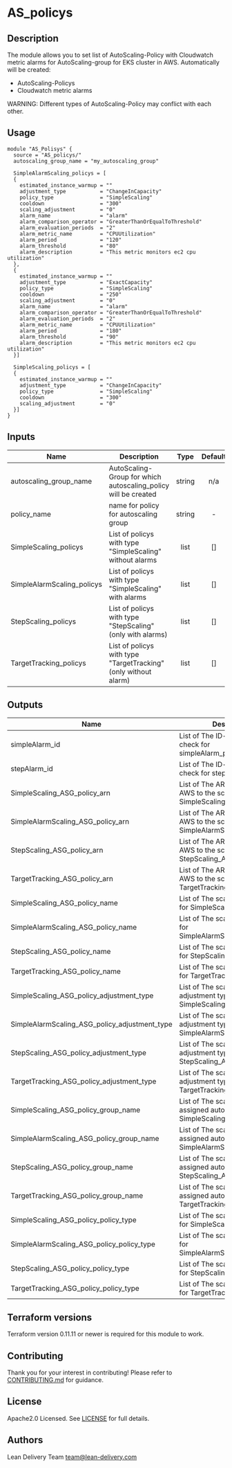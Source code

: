 # AS_policys

## Description

The module allows you to set list of AutoScaling-Policy with Cloudwatch metric alarms for AutoScaling-group for EKS cluster in AWS. Automatically will be created:

 * AutoScaling-Policys
 * Cloudwatch metric alarms

WARNING: Different types of AutoScaling-Policy may conflict with each other.

## Usage

```hcl
module "AS_Polisys" {
  source = "AS_policys/"
  autoscaling_group_name = "my_autoscaling_group"

  SimpleAlarmScaling_policys = [
  {
    estimated_instance_warmup = ""
    adjustment_type           = "ChangeInCapacity"
    policy_type               = "SimpleScaling"
    cooldown                  = "300"
    scaling_adjustment        = "0"
    alarm_name                = "alarm"
    alarm_comparison_operator = "GreaterThanOrEqualToThreshold"
    alarm_evaluation_periods  = "2"
    alarm_metric_name         = "CPUUtilization"
    alarm_period              = "120"
    alarm_threshold           = "80"
    alarm_description         = "This metric monitors ec2 cpu utilization"
  },
  {
    estimated_instance_warmup = ""
    adjustment_type           = "ExactCapacity"
    policy_type               = "SimpleScaling"
    cooldown                  = "250"
    scaling_adjustment        = "0"
    alarm_name                = "alarm"
    alarm_comparison_operator = "GreaterThanOrEqualToThreshold"
    alarm_evaluation_periods  = "2"
    alarm_metric_name         = "CPUUtilization"
    alarm_period              = "180"
    alarm_threshold           = "90"
    alarm_description         = "This metric monitors ec2 cpu utilization"
  }]

  SimpleScaling_policys = [
  {
    estimated_instance_warmup = ""
    adjustment_type           = "ChangeInCapacity"
    policy_type               = "SimpleScaling"
    cooldown                  = "300"
    scaling_adjustment        = "0"
  }]
}
```

## Inputs

| Name | Description | Type | Default | Required |
|------|-------------|:----:|:-----:|:-----:|
| autoscaling_group_name | AutoScaling-Group for which autoscaling_policy will be created | string | n/a | yes |
| policy_name | name for policy for autoscaling group | string | - | Yes
| SimpleScaling_policys | List of policys with type "SimpleScaling" without alarms | list | [] | no |
| SimpleAlarmScaling_policys| List of policys with type "SimpleScaling" with alarms | list | [] | no |
| StepScaling_policys | List of policys with type "StepScaling" (only with alarms) | list | [] | no |
| TargetTracking_policys | List of policys with type "TargetTracking" (only without alarm) | list | [] | no |

## Outputs

| Name | Description |
|------|-------------|
| simpleAlarm_id | List of The ID-s of the health check for simpleAlarm_policy_alarm |
| stepAlarm_id | List of The ID-s of the health check for step_policy_alarm |
| SimpleScaling_ASG_policy_arn | List of The ARN assigneds by AWS to the scaling policy for SimpleScaling_ASG_policy |
| SimpleAlarmScaling_ASG_policy_arn | List of The ARN assigneds by AWS to the scaling policy for SimpleAlarmScaling_ASG_policy |
| StepScaling_ASG_policy_arn | List of The ARN assigneds by AWS to the scaling policy for StepScaling_ASG_policy |
| TargetTracking_ASG_policy_arn | List of The ARN assigneds by AWS to the scaling policy for TargetTracking_ASG_policy |
| SimpleScaling_ASG_policy_name | List of The scaling policys name for SimpleScaling_ASG_policy |
| SimpleAlarmScaling_ASG_policy_name | List of The scaling policys name for SimpleAlarmScaling_ASG_policy |
| StepScaling_ASG_policy_name | List of The scaling policys name for StepScaling_ASG_policy |
| TargetTracking_ASG_policy_name | List of The scaling policys name for TargetTracking_ASG_policy |
| SimpleScaling_ASG_policy_adjustment_type | List of The scaling policys adjustment type for SimpleScaling_ASG_policy |
| SimpleAlarmScaling_ASG_policy_adjustment_type | List of The scaling policys adjustment type for SimpleAlarmScaling_ASG_policy |
| StepScaling_ASG_policy_adjustment_type | List of The scaling policys adjustment type for StepScaling_ASG_policy |
| TargetTracking_ASG_policy_adjustment_type | List of The scaling policys adjustment type for TargetTracking_ASG_policy |
| SimpleScaling_ASG_policy_group_name | List of The scaling policys assigned autoscaling group for SimpleScaling_ASG_policy |
| SimpleAlarmScaling_ASG_policy_group_name | List of The scaling policys assigned autoscaling group for SimpleAlarmScaling_ASG_policy |
| StepScaling_ASG_policy_group_name | List of The scaling policys assigned autoscaling group for StepScaling_ASG_policy |
| TargetTracking_ASG_policy_group_name | List of The scaling policys assigned autoscaling group for TargetTracking_ASG_policy |
| SimpleScaling_ASG_policy_policy_type | List of The scaling policys type for SimpleScaling_ASG_policy |
| SimpleAlarmScaling_ASG_policy_policy_type | List of The scaling policys type for SimpleAlarmScaling_ASG_policy |
| StepScaling_ASG_policy_policy_type | List of The scaling policys type for StepScaling_ASG_policy |
| TargetTracking_ASG_policy_policy_type | List of The scaling policys type for TargetTracking_ASG_policy |

## Terraform versions

Terraform version 0.11.11 or newer is required for this module to work.

## Contributing

Thank you for your interest in contributing! Please refer to [CONTRIBUTING.md](https://github.com/lean-delivery/tf-module-aws-eks/blob/master/CONTRIBUTING.md) for guidance.

## License

Apache2.0 Licensed. See [LICENSE](https://github.com/lean-delivery/tf-module-aws-eks/tree/master/LICENSE) for full details.

## Authors

Lean Delivery Team <team@lean-delivery.com>

